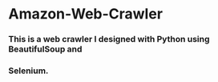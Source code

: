 # Amazon-Web-Crawler
### This is a web crawler I designed with Python using BeautifulSoup and 
### Selenium.

